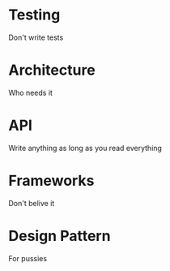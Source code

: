 # Testing

Don't write tests

# Architecture 

Who needs it 

# API 

Write anything as long as you read everything

# Frameworks 

Don't belive it

# Design Pattern

For pussies
